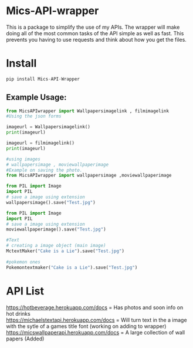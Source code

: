 # Mics-API-wrapper

This is a package to simplify the use of my APIs. The wrapper will make doing all of the most common tasks of the API simple as well as fast. This prevents you having to use requests and think about how you get the files.

# Install 
```py
pip install Mics-API-Wrapper
```

## Example Usage: 
```py
from MicsAPIwrapper import Wallpapersimagelink , filmimagelink
#Using the json forms

imageurl = Wallpapersimagelink()
print(imageurl)

imageurl = filmimagelink()
print(imageurl)

#using images 
# wallpapersimage , moviewallpaperimage
#Example on saving the photo. 
from MicsAPIwrapper import wallpapersimage ,moviewallpaperimage

from PIL import Image 
import PIL 
# save a image using extension
wallpapersimage().save("Test.jpg")

from PIL import Image 
import PIL 
# save a image using extension
moviewallpaperimage().save("Test.jpg")

#Text 
# creating a image object (main image) 
MctextMaker("Cake is a Lie").save("Test.jpg")
  
#pokemon ones
Pokemontextmaker("Cake is a Lie").save("Test.jpg")

```


# API List

https://hotbeverage.herokuapp.com/docs   = Has photos and soon info on hot drinks <br>
https://michaelstextapi.herokuapp.com/docs  =  Will turn text in the a image with the sytle of a games title font (working on adding to wrapper)<br>
https://micswallpaperapi.herokuapp.com/docs  =  A large collection of wall papers (Added)
